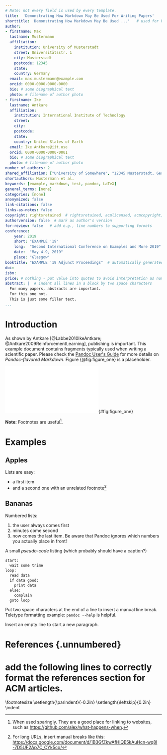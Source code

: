```yaml
---
# Note: not every field is used by every template. 
title:  'Demonstrating How Markdown May Be Used For Writing Papers'
shorttitle: 'Demonstrating How Markdown May Be Used ...'   # used for headers in order to avoid overlaps
author:
- firstname: Max
  lastname: Mustermann
  affiliation: 
    institution: University of Musterstadt
    street: Universitätsstr. 1
    city: Musterstadt
    postcode: 12345
    state:
    country: Germany
  email: max.mustermann@example.com
  orcid: 0000-0000-0000-0000
  bio: # some biographical text
  photo: # filename of author photo
- firstname: Ike
  lastname: Antkare
  affiliation: 
    institution: International Institute of Technology
    street:  
    city:   
    postcode:    
    state:
    country: United Slates of Earth
  email: Ike.Antkare@iit.use
  orcid: 0000-0000-0000-0001
  bio: # some biographical text
  photo: # filename of author photo
number_of_authors: 2
shared_affiliation: ["University of Somewhere", "12345 Musterstadt, Germany"] # not used anymore for ACM publications
shortauthors: Mustermann et al.
keywords: [example, markdown, test, pandoc, LaTeX]
general_terms: [none]
categories: [none]
anonymized: false
link-citations: false
links-as-notes: false
copyright: rightsretained  # rightsretained, acmlicensed, acmcopyright, usgov, usgovmixed, cagov, cagovmixed
authorversion: false  # mark as author's version
for-review: false   # add e.g., line numbers to supporting formats
conference:
    year: 2019
    short: "EXAMPLE '19"
    long:  "Second International Conference on Examples and More 2019"
    date:  "May 4-9, 2019"
    place: "Glasgow"
booktitle: "EXAMPLE '19 Adjunct Proceedings"  # automatically generated from conference info if empty
doi: 
isbn: 
price: # nothing - put value into quotes to avoid interpretation as number ('15.00' instead of 15.00)
abstract: |  # indent all lines in a block by two space characters
  For many papers, abstracts are important.
  For this one not. 
  This is just some filler text.
...
```



# Introduction
<!-- Background ---------------------------------------------- -->
As shown by Antkare [@Labbe2010IkeAntkare; @Antkare2009ReinforcementLearning], publishing is important.
This example document contains fragments typically used when writing a scientific paper. Please check the [Pandoc User's Guide](https://pandoc.org/MANUAL.html) for more details on *Pandoc-flavored Markdown*.
Figure {@fig:figure_one} is a placeholder.

<!-- ![An image that demonstrates something. This is the SVG version that only works if you have installed Inkscape.](img/placeholder.svg){#fig:figure_one} -->

![An image that demonstrates something. This is the PDF version of the image.](img/placeholder.pdf){#fig:figure_one}

**Note:** Footnotes are useful[^a_footnote]. 
<!-- Putting each sentence on its own line makes editing/reformatting easier. -->

[^a_footnote]: When used sparingly. They are a good place for linking to websites, such as <https://github.com/alex/what-happens-when>.

# Examples

## Apples
Lists are easy:

* a first item
* and a second one with an unrelated footnote[^quickstep]

[^quickstep]: For long URLs, insert manual breaks like this: [https://docs.google.com/document/d/1B3GfZkwAfHlQE5kAuHcn-wq8I -7D5UF2Ap7C_CYk5co/](https://docs.google.com/document/d/1B3GfZkwAfHlQE5kAuHcn-wq8I-7D5UF2Ap7C_CYk5co/)

## Bananas

Numbered lists:

1. the user always comes first
2. minutes come second
5. now comes the last item. Be aware that Pandoc ignores which numbers you actually place in front!

A small *pseudo-code* listing (which probably should have a caption?)

~~~~
start:
  wait some trime
loop:
  read data 
  if data good:
    print data
  else:
    complain
  goto loop
~~~~


Put two space characters at the end of a line to insert a manual line break.  
Teletype formatting example: ``pandoc --help`` is helpful.

Insert an empty line to start a new paragraph.


# References {.unnumbered}
# add the following lines to correctly format the references section for ACM articles.
\footnotesize
\setlength{\parindent}{-0.2in}
\setlength{\leftskip}{0.2in}
\indent
<!-- pandoc appends bibliography here -->

